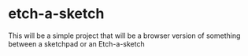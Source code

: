 # etch-a-sketch

This will be a simple project that will be a browser version of something between a sketchpad or an Etch-a-sketch